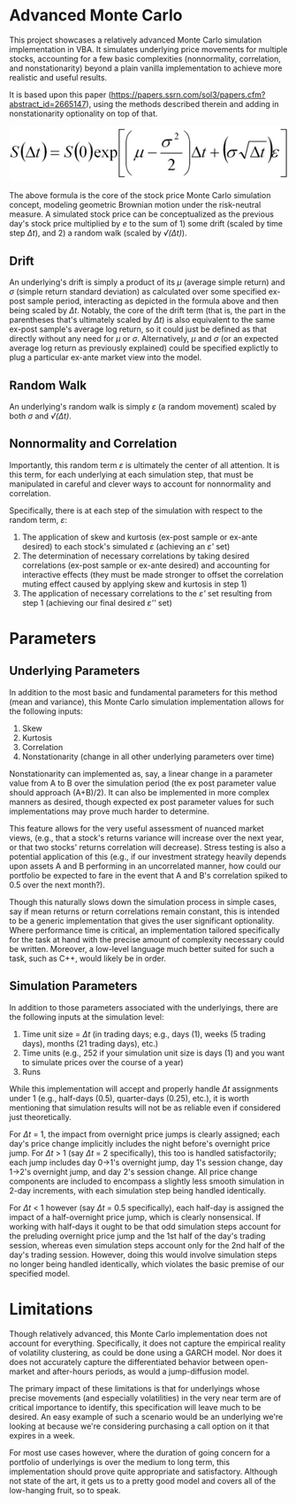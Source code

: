# Advanced Monte Carlo

This project showcases a relatively advanced Monte Carlo simulation implementation in VBA. It simulates underlying price movements for multiple stocks, accounting for a few basic complexities (nonnormality, correlation, and nonstationarity) beyond a plain vanilla implementation to achieve more realistic and useful results.

It is based upon this paper (https://papers.ssrn.com/sol3/papers.cfm?abstract_id=2665147), using the methods described therein and adding in nonstationarity optionality on top of that.

![Screenshot](MonteCarloEqn.jpg)

The above formula is the core of the stock price Monte Carlo simulation concept, modeling geometric Brownian motion under the risk-neutral measure. A simulated stock price can be conceptualized as the previous day's stock price multiplied by *e* to the sum of 1) some drift (scaled by time step *Δt*), and 2) a random walk (scaled by *√(Δt)*).

## Drift

An underlying's drift is simply a product of its *μ* (average simple return) and *σ* (simple return standard deviation) as calculated over some specified ex-post sample period, interacting as depicted in the formula above and then being scaled by *Δt*. Notably, the core of the drift term (that is, the part in the parentheses that's ultimately scaled by *Δt*) is also equivalent to the same ex-post sample's average log return, so it could just be defined as that directly without any need for *μ* or *σ*. Alternatively, *μ* and *σ* (or an expected average log return as previously explained) could be specified explictly to plug a particular ex-ante market view into the model.

## Random Walk

An underlying's random walk is simply *ε* (a random movement) scaled by both *σ* and *√(Δt)*.

## Nonnormality and Correlation

Importantly, this random term *ε* is ultimately the center of all attention. It is this term, for each underlying at each simulation step, that must be manipulated in careful and clever ways to account for nonnormality and correlation.

Specifically, there is at each step of the simulation with respect to the random term, *ε*:

1. The application of skew and kurtosis (ex-post sample or ex-ante desired) to each stock's simulated *ε* (achieving an *ε'* set)
2. The determination of necessary correlations by taking desired correlations (ex-post sample or ex-ante desired) and accounting for interactive effects (they must be made stronger to offset the correlation muting effect caused by applying skew and kurtosis in step 1)
3. The application of necessary correlations to the *ε'* set resulting from step 1 (achieving our final desired *ε''* set)

# Parameters

## Underlying Parameters

In addition to the most basic and fundamental parameters for this method (mean and variance), this Monte Carlo simulation implementation allows for the following inputs:

1. Skew
2. Kurtosis
3. Correlation
4. Nonstationarity (change in all other underlying parameters over time)

Nonstationarity can implemented as, say, a linear change in a parameter value from A to B over the simulation period (the ex post parameter value should approach (A+B)/2). It can also be implemented in more complex manners as desired, though expected ex post parameter values for such implementations may prove much harder to determine.

This feature allows for the very useful assessment of nuanced market views, (e.g., that a stock's returns variance will increase over the next year, or that two stocks' returns correlation will decrease). Stress testing is also a potential application of this (e.g., if our investment strategy heavily depends upon assets A and B performing in an uncorrelated manner, how could our portfolio be expected to fare in the event that A and B's correlation spiked to 0.5 over the next month?).

Though this naturally slows down the simulation process in simple cases, say if mean returns or return correlations remain constant, this is intended to be a generic implementation that gives the user significant optionality. Where performance time is critical, an implementation tailored specifically for the task at hand with the precise amount of complexity necessary could be written. Moreover, a low-level language much better suited for such a task, such as C++, would likely be in order.

## Simulation Parameters

In addition to those parameters associated with the underlyings, there are the following inputs at the simulation level:

1. Time unit size = *Δt* (in trading days; e.g., days (1), weeks (5 trading days), months (21 trading days), etc.)
2. Time units (e.g., 252 if your simulation unit size is days (1) and you want to simulate prices over the course of a year)
3. Runs

While this implementation will accept and properly handle *Δt* assignments under 1 (e.g., half-days (0.5), quarter-days (0.25), etc.), it is worth mentioning that simulation results will not be as reliable even if considered just theoretically.

For *Δt* = 1, the impact from overnight price jumps is clearly assigned; each day's price change implicitly includes the night before's overnight price jump. For *Δt* > 1 (say *Δt* = 2 specifically), this too is handled satisfactorily; each jump includes day 0->1's overnight jump, day 1's session change, day 1->2's overnight jump, and day 2's session change. All price change components are included to encompass a slightly less smooth simulation in 2-day increments, with each simulation step being handled identically.

For *Δt* < 1 however (say *Δt* = 0.5 specifically), each half-day is assigned the impact of a half-overnight price jump, which is clearly nonsensical. If working with half-days it ought to be that odd simulation steps account for the preluding overnight price jump and the 1st half of the day's trading session, whereas even simulation steps account only for the 2nd half of the day's trading session. However, doing this would involve simulation steps no longer being handled identically, which violates the basic premise of our specified model.

# Limitations

Though relatively advanced, this Monte Carlo implementation does not account for everything. Specifically, it does not capture the empirical reality of volatility clustering, as could be done using a GARCH model. Nor does it does not accurately capture the differentiated behavior between open-market and after-hours periods, as would a jump-diffusion model.

The primary impact of these limitations is that for underlyings whose precise movements (and especially volatilities) in the very near term are of critical importance to identify, this specification will leave much to be desired. An easy example of such a scenario would be an underlying we're looking at because we're considering purchasing a call option on it that expires in a week.

For most use cases however, where the duration of going concern for a portfolio of underlyings is over the medium to long term, this implementation should prove quite appropriate and satisfactory. Although not state of the art, it gets us to a pretty good model and covers all of the low-hanging fruit, so to speak.
